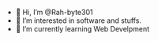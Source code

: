 - 👋 Hi, I’m @Rah-byte301
- 👀 I’m interested in software and stuffs.
- 🌱 I’m currently learning Web Develpment

<!---
Rah-byte301/Rah-byte301 is a ✨ special ✨ repository because its `README.md` (this file) appears on your GitHub profile.
You can click the Preview link to take a look at your changes.
--->
